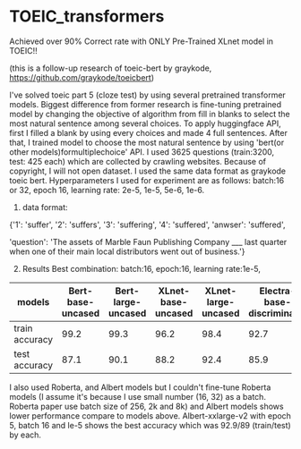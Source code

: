 # TOEIC_transformers

Achieved over 90% Correct rate with ONLY Pre-Trained XLnet model in TOEIC!!

(this is a follow-up research of toeic-bert by graykode, https://github.com/graykode/toeicbert)

I've solved toeic part 5 (cloze test) by using several pretrained transformer models. Biggest difference from former research is fine-tuning pretrained model by changing the objective of algorithm from fill in blanks to select the most natural sentence among several choices. To apply huggingface API, first I filled a blank by using every choices and made 4 full sentences. After that, I trained model to choose the most natural sentence by using 'bert(or other models)formultiplechoice' API. I used 3625 questions (train:3200, test: 425 each) which are collected by crawling websites. Because of copyright, I will not open dataset. I used the same data format as graykode toeic bert. Hyperparameters I used for experiment are as follows: batch:16 or 32, epoch 16, learning rate: 2e-5, 1e-5, 5e-6, 1e-6. 

   1. data format:

 {'1': 'suffer',
 '2': 'suffers',
 '3': 'suffering',
 '4': 'suffered',
 'anwser': 'suffered',
 
 'question': 'The assets of Marble Faun Publishing Company ___ last quarter when one of their main local distributors went out of business.'} 
 
 
 
   2. Results
Best combination: batch:16, epoch:16, learning rate:1e-5, 

models | Bert-base-uncased | Bert-large-uncased | XLnet-base-uncased | XLnet-large-uncased | Electra-base-discriminator | Electra-large-discriminator
---- | ---- | ---- | ---- | ---- | ---- | ---- 
train accuracy | 99.2 | 99.3 | 96.2 | 98.4 | 92.7 | 98.0
test accuracy | 87.1 | 90.1 | 88.2 | 92.4 | 85.9 | 91.1

I also used Roberta, and Albert models but I couldn't fine-tune Roberta models (I assume it's because I use small number (16, 32) as a batch. Roberta paper use batch size of 256, 2k and 8k) and Albert models shows lower performance compare to models above. Albert-xxlarge-v2 with epoch 5, batch 16 and le-5 shows the best accuracy which was 92.9/89 (train/test) by each.

 
